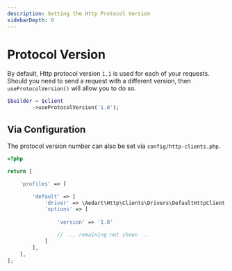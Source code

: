 ```yaml
---
description: Setting the Http Protocol Version
sidebarDepth: 0
---
```


# Protocol Version

By default, Http protocol version `1.1` is used for each of your requests.
Should you need to send a request with a different version, then `useProtocolVersion()` will allow you to do so.

```php
$builder = $client
        ->useProtocolVersion('1.0');
```

## Via Configuration

The protocol version number can also be set via `config/http-clients.php`.

```php
<?php

return [

    'profiles' => [

        'default' => [
            'driver' => \Aedart\Http\Clients\Drivers\DefaultHttpClient::class,
            'options' => [
                
                'version' => '1.0'

                // ... remaining not shown ...
            ]
        ],
    ],
];
```

